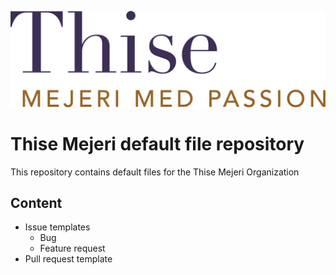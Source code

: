 ![Logo](https://github.com/thisemejeri/.github/blob/e238773d9d70ff48da7e232f4d04aaa4e11b4a6d/Images/Thise%20logo%20100px.png)
# Thise Mejeri default file repository
This repository contains default files for the Thise Mejeri Organization

## Content
- Issue templates
  - Bug
  - Feature request
- Pull request template

